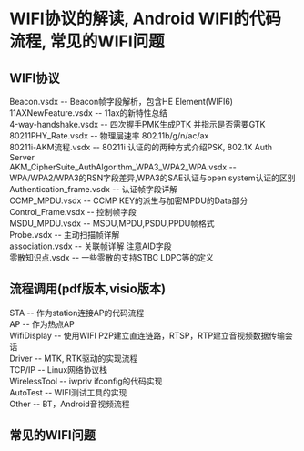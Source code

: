 # WIFI协议的解读, Android WIFI的代码流程, 常见的WIFI问题  

## WIFI协议  
  Beacon.vsdx -- Beacon帧字段解析，包含HE Element(WIFI6)  
  11AXNewFeature.vsdx -- 11ax的新特性总结   
  4-way-handshake.vsdx -- 四次握手PMK生成PTK 并指示是否需要GTK    
  80211PHY_Rate.vsdx -- 物理层速率 802.11b/g/n/ac/ax   
  80211i-AKM流程.vsdx -- 80211i 认证的的两种方式介绍PSK, 802.1X Auth Server   
  AKM_CipherSuite_AuthAlgorithm_WPA3_WPA2_WPA.vsdx -- WPA/WPA2/WPA3的RSN字段差异,WPA3的SAE认证与open system认证的区别  
  Authentication_frame.vsdx -- 认证帧字段详解  
  CCMP_MPDU.vsdx -- CCMP KEY的派生与加密MPDU的Data部分  
  Control_Frame.vsdx -- 控制帧字段  
  MSDU_MPDU.vsdx -- MSDU,MPDU,PSDU,PPDU帧格式  
  Probe.vsdx -- 主动扫描帧详解  
  association.vsdx -- 关联帧详解 注意AID字段   
  零散知识点.vsdx -- 一些零散的支持STBC LDPC等的定义   

## 流程调用(pdf版本,visio版本)  
  STA -- 作为station连接AP的代码流程   
  AP -- 作为热点AP   
  WifiDisplay -- 使用WIFI P2P建立直连链路，RTSP，RTP建立音视频数据传输会话   
  Driver -- MTK, RTK驱动的实现流程   
  TCP/IP -- Linux网络协议栈   
  WirelessTool -- iwpriv ifconfig的代码实现  
  AutoTest -- WIFI测试工具的实现  
  Other -- BT，Android音视频流程   

  
  
  
  
## 常见的WIFI问题  

